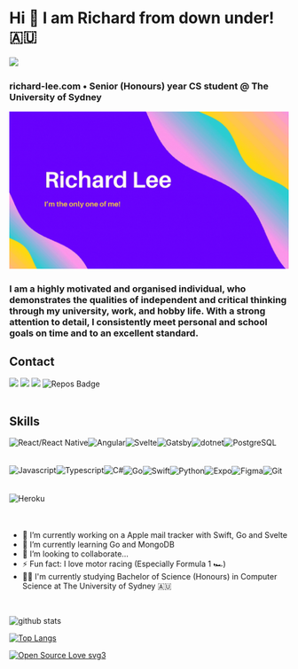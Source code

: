 # Hi 👋 I am Richard from down under! 🇦🇺

<img width="100px" src="https://encrypted-tbn0.gstatic.com/images?q=tbn:ANd9GcTohIB8DHvCODHEN2YneH6X6mUrTJ6J42WoAoMN8O_jZr2PPDjzOwcKjvk57W20DJDcJpA&usqp=CAU">

### richard-lee.com • Senior (Honours) year CS student @ The University of Sydney

<img src="https://raw.githubusercontent.com/richard875/richard875/master/banner.gif">
<br/>

### I am a highly motivated and organised individual, who demonstrates the qualities of independent and critical thinking through my university, work, and hobby life. With a strong attention to detail, I consistently meet personal and school goals on time and to an excellent standard.

## Contact

[<img src ="https://img.shields.io/badge/portfolio-web-%23.svg?&style=for-the-badge&logo=&logoColor=white%22">](https://richard-lee.com/)
[<img src ="https://img.shields.io/badge/Email-myemail-%23.svg?&color=yellow&style=for-the-badge&logo=&logoColor=white">](mailto:hello@richard-lee.com)
[<img src="https://img.shields.io/badge/linkedin-%230077B5.svg?&style=for-the-badge&logo=linkedin&logoColor=white" />](https://www.linkedin.com/in/richard875/)
![Repos Badge](https://badges.pufler.dev/repos/richard875?style=for-the-badge&color=red)
<br><br>

## Skills

<img align="left" alt="React/React Native" height="50px" src="https://cdn.svgporn.com/logos/react.svg" />
<img align="left" alt="Angular" height="50px" src="https://cdn.svgporn.com/logos/angular-icon.svg" />
<img align="left" alt="Svelte" height="50px" src="https://cdn.svgporn.com/logos/svelte-icon.svg" />
<img align="left" alt="Gatsby" height="50px" src="https://cdn.svgporn.com/logos/gatsby.svg" />
<img align="left" alt="dotnet" height="50px" src="https://cdn.svgporn.com/logos/dotnet.svg" />
<img align="left" alt="PostgreSQL" height="50px" src="https://cdn.svgporn.com/logos/postgresql.svg" />
<img align="left" alt="Javascript" height="50px" src="https://cdn.svgporn.com/logos/javascript.svg" />
<img align="left" alt="Typescript" height="50px" src="https://cdn.svgporn.com/logos/typescript-icon.svg" />
<img align="left" alt="C#" height="50px" src="https://cdn.svgporn.com/logos/c-sharp.svg" />

<br />
<br />
<br />

<img align="left" alt="Go" height="50px" src="https://cdn.svgporn.com/logos/go.svg" />
<img align="left" alt="Swift" height="50px" src="https://cdn.svgporn.com/logos/swift.svg" />
<img align="left" alt="Python" height="50px" src="https://cdn.svgporn.com/logos/python.svg" />
<img align="left" alt="Expo" height="50px" src="https://cdn.svgporn.com/logos/expo.svg" />
<img align="left" alt="Figma" height="50px" src="https://cdn.svgporn.com/logos/figma.svg" />
<img align="left" alt="Git" height="50px" src="https://cdn.svgporn.com/logos/git-icon.svg" />
<img align="left" alt="Heroku" height="50px" src="https://cdn.svgporn.com/logos/heroku-icon.svg" />

<br />
<br />
<br />
<br />
<br />
<br />

- 🔭 I’m currently working on a Apple mail tracker with Swift, Go and Svelte
- 🌱 I’m currently learning Go and MongoDB
- 👯 I’m looking to collaborate...
- ⚡ Fun fact: I love motor racing (Especially Formula 1 🏎️)
- 👨‍💻 I'm currently studying Bachelor of Science (Honours) in Computer Science at The University of Sydney 🇦🇺

<br />

![github stats](https://github-readme-stats.vercel.app/api?username=richard875&hide=contribs,prs,stars&count_private=true&show_icons=true&theme=solarized-light)

[![Top Langs](https://github-readme-stats.vercel.app/api/top-langs/?username=richard875&layout=compact)](https://github.com/richard875/github-readme-stats)

[![Open Source Love svg3](https://badges.frapsoft.com/os/v3/open-source.svg?v=103)](https://github.com/ellerbrock/open-source-badges/)
